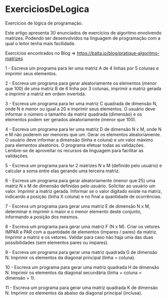 # ExerciciosDeLogica
Exercícios de lógica de programação.

Este artigo apresenta 30 enunciados de exercícios de algoritmo envolvendo matrizes. Podendo ser desenvolvidos na linguagem de programação com a qual o leitor tenha mais facilidade.

Exercícios encontrados no Blog => https://balta.io/blog/pratique-algoritmo-matrizes


1 - Escreva um programa para ler uma matriz A de 4 linhas por 5 colunas e imprimir seus elementos.

2 - Escreva um programa para gerar aleatoriamente os elementos (menor que 100) de uma matriz B de 6 linha por 3 colunas, 
imprimir a matriz gerada e imprimir a matriz em ordem invertida.

3 - Escreva um programa para ler uma matriz C quadrada de dimensão N, onde N é menor ou igual a 20 e imprimir seus elementos.
O usuário deve informar o número o tamanho da matriz quadrada (dimensão) e os elementos podem ser gerados aleatoriamente (menor que 100).

4 - Escreva um programa para ler uma matriz D de dimensão N x M, onde N e M não poderem ser menores que um. Gerar os elementos aleatoriamente. O usuário deve informar a dimensão (linha e coluna) e um valor máximo para elementos aleatórios. O programa efetuar todas as validações. Lembre-se de aproveitar os recursos da linguagem para facilitar as validações.

5 - Escreva um programa para ler 2 matrizes N x M (definido pelo usuário) e calcular a soma entre elas gerando uma terceira matriz.

6 - Escreva um programa para gerar aleatoriamente (menor que 25) uma matriz N x M de dimensão definidas pelo usuário. Solicitar ao usuário um valor. Imprimir a matriz gerada. Informar se o valor digitado existe na matriz, indicando a posição (linha X coluna) e no final a quantidade de ocorrências.

7 - Escreva um programa para gerar uma matriz E de dimensão N x M, determinar e imprimir o maior e o menor elemento deste conjunto, informando a posição dos mesmos.

8 - Escreva um programa para gerar uma matriz F (N x M). Criar os vetores IMPAR e PAR com a quantidade de elementos (ímpares / pares) da matriz. Imprimir a matriz e os vetores. Validar para caso não haja uma das duas possibilidades (sem elementos pares ou ímpares).

9 - Escreva um programa para gerar uma matriz quadrada G de dimensão N. Imprimir os elementos da diagonal principal (linha = coluna).

10 - Escreva um programa para gerar uma matriz quadrada H de dimensão N. Imprimir os elementos da diagonal secundária (linha + coluna = dimensão + 1).

11 - Escreva um programa para gerar uma matriz quadrada K de dimensão N. Imprimir os elementos da abaixo da diagonal principal (inclusa).
